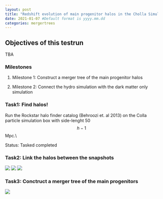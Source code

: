 ```yaml
---
layout: post
title: "Redshift evolution of main progenitor halos in the Cholla Simulation: A testrun"
date: 2021-01-07 #Default format is yyyy.mm.dd
categories: mergertrees
---
```


## Objectives of this testrun
TBA

### Milestones

1) Milestone 1: Construct a merger tree of the main progenitor halos

2) Milestone 2: Connect the hydro simulation with the dark matter only simulation


### Task1: Find halos!

Run the Rockstar halo finder catalog (Behroozi et. al 2013) on the Colla particle simulation box with side-lenght 50 $$h-1$$Mpc.\\

Status: Tasked completed 

### Task2: Link the halos between the snapshots

<img src="{{ site.baseurl }}/plots/2021-01-07_Tree3.png">

<img src="{{ site.baseurl }}/plots/2021-01-07_test_cube_SN21-23.png">

<img src="{{ site.baseurl }}/plots/2021-01-07_test_cube_SN21-23+51.png">

### Task3: Conctruct a merger tree of the main progenitors

<img src="{{ site.baseurl }}/plots/2021-01-07_diverse_merger_trees.png">


